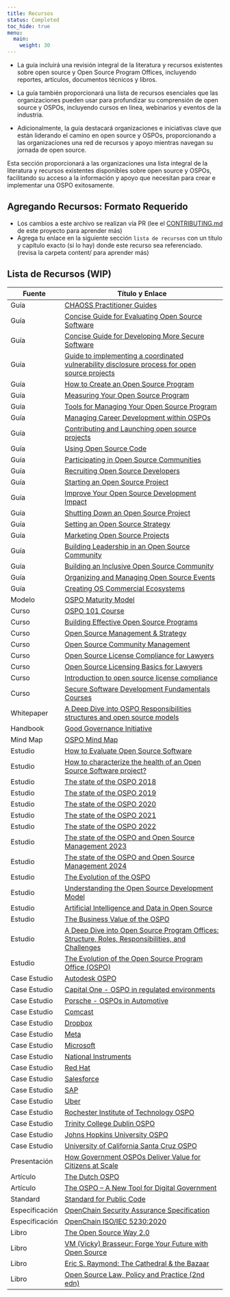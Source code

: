 ```yaml
---
title: Recursos
status: Completed
toc_hide: true
menu:
  main:
    weight: 30
---
```


* La guía incluirá una revisión integral de la literatura y recursos existentes sobre open source y Open Source Program Offices, incluyendo reportes, artículos, documentos técnicos y libros.

* La guía también proporcionará una lista de recursos esenciales que las organizaciones pueden usar para profundizar su comprensión de open source y OSPOs, incluyendo cursos en línea, webinarios y eventos de la industria.

* Adicionalmente, la guía destacará organizaciones e iniciativas clave que están liderando el camino en open source y OSPOs, proporcionando a las organizaciones una red de recursos y apoyo mientras navegan su jornada de open source.

Esta sección proporcionará a las organizaciones una lista integral de la literatura y recursos existentes disponibles sobre open source y OSPOs, facilitando su acceso a la información y apoyo que necesitan para crear e implementar una OSPO exitosamente.

## Agregando Recursos: Formato Requerido

* Los cambios a este archivo se realizan vía PR (lee el [CONTRIBUTING.md](https://github.com/todogroup/ospology/blob/main/ospo-book/CONTRIBUTING.md) de este proyecto para aprender más)
* Agrega tu enlace en la siguiente sección `lista de recursos` con un título y capítulo exacto (si lo hay) donde este recurso sea referenciado. (revisa la carpeta content/ para aprender más)

## Lista de Recursos (WIP)

| Fuente | Título y Enlace |
|--------|----------------|
| Guía | [CHAOSS Practitioner Guides](https://chaoss.community/about-chaoss-practitioner-guides/)
| Guía | [Concise Guide for Evaluating Open Source Software](https://github.com/ossf/wg-best-practices-os-developers/blob/main/docs/Concise-Guide-for-Evaluating-Open-Source-Software.md#readme)
| Guía | [Concise Guide for Developing More Secure Software](https://github.com/ossf/wg-best-practices-os-developers/blob/main/docs/Concise-Guide-for-Evaluating-Open-Source-Software.md#readme)
| Guía | [Guide to implementing a coordinated vulnerability disclosure process for open source projects](https://github.com/ossf/oss-vulnerability-guide/blob/main/maintainer-guide.md#readme)
| Guía | [How to Create an Open Source Program](https://todogroup.org/resources/guides/how-to-create-an-open-source-program-office/)
| Guía | [Measuring Your Open Source Program](https://todogroup.org/resources/guides/measuring-your-open-source-programs-success/)
| Guía | [Tools for Managing Your Open Source Program](https://todogroup.org/resources/guides/tools-for-managing-open-source-programs/)
| Guía | [Managing Career Development within OSPOs](https://todogroup.org/resources/guides/managing-career-development-within-ospos/)
| Guía | [Contributing and Launching open source projects](https://todogroup.org/resources/guides/a-guide-to-outbound-open-source-software/)
| Guía | [Using Open Source Code](https://todogroup.org/resources/guides/using-open-source-code/)
| Guía | [Participating in Open Source Communities](https://todogroup.org/resources/guides/participating-in-open-source-communities/)
| Guía | [Recruiting Open Source Developers](https://todogroup.org/resources/guides/recruiting-open-source-developers/)
| Guía | [Starting an Open Source Project](https://todogroup.org/resources/guides/starting-an-open-source-project/)
| Guía | [Improve Your Open Source Development Impact](https://todogroup.org/resources/guides/improve-your-open-source-development-impact/)
| Guía | [Shutting Down an Open Source Project](https://todogroup.org/resources/guides/shutting-down-an-open-source-project/)
| Guía | [Setting an Open Source Strategy](https://todogroup.org/resources/guides/setting-an-open-source-strategy/)
| Guía | [Marketing Open Source Projects](https://todogroup.org/resources/guides/marketing-open-source-projects/)
| Guía | [Building Leadership in an Open Source Community](https://todogroup.org/resources/guides/building-leadership-in-an-open-source-community/)
| Guía | [Building an Inclusive Open Source Community](https://todogroup.org/resources/guides/building-an-inclusive-open-source-community/)
| Guía | [Organizing and Managing Open Source Events](https://todogroup.org/resources/guides/organizing-and-managing-open-source-events/)
| Guía | [Creating OS Commercial Ecosystems](https://todogroup.org/resources/guides/creating-an-open-source-commercial-ecosystem/)
| Modelo | [OSPO Maturity Model](https://www.linuxfoundation.org/research/the-evolution-of-the-open-source-program-office-ospo)
| Curso | [OSPO 101 Course](https://github.com/todogroup/ospo-career-path/)
| Curso | [Building Effective Open Source Programs](https://training.linuxfoundation.org/training/building-effective-open-source-programs/)
| Curso | [Open Source Management & Strategy](https://training.linuxfoundation.org/training/open-source-management-strategy/)
| Curso | [Open Source Community Management](https://training.linuxfoundation.org/training/open-source-community-management/)
| Curso | [Open Source License Compliance for Lawyers](https://training.linuxfoundation.org/training/open-source-license-compliance-for-lawyers/)
| Curso | [Open Source Licensing Basics for Lawyers](https://training.linuxfoundation.org/training/open-source-licensing-basics-for-lawyers/)
| Curso | [Introduction to open source license compliance](https://training.linuxfoundation.org/training/introduction-to-open-source-license-compliance-management-lfc193/)
| Curso | [Secure Software Development Fundamentals Courses](https://openssf.org/training/courses/)
| Whitepaper | [A Deep Dive into OSPO Responsibilities structures and open source models](https://www.linuxfoundation.org/tools/a-deep-dive-into-open-source-program-offices/)
| Handbook | [Good Governance Initiative](https://ospo.zone/ggi/)
| Mind Map | [OSPO Mind Map](https://ospomindmap.todogroup.org/)
| Estudio | [How to Evaluate Open Source Software](https://dwheeler.com/oss_fs_eval.html)
| Estudio | [How to characterize the health of an Open Source Software project?](https://doi.org/10.1145/3555051.3555067)
| Estudio | [The state of the OSPO 2018](https://github.com/todogroup/osposurvey)
| Estudio | [The state of the OSPO 2019](https://github.com/todogroup/osposurvey)
| Estudio | [The state of the OSPO 2020](https://github.com/todogroup/osposurvey)
| Estudio | [The state of the OSPO 2021](https://github.com/todogroup/osposurvey)
| Estudio | [The state of the OSPO 2022](https://github.com/todogroup/osposurvey)
| Estudio | [The state of the OSPO and Open Source Management 2023](https://www.linuxfoundation.org/research/ospo-2023)
| Estudio | [The state of the OSPO and Open Source Management 2024](https://www.linuxfoundation.org/research/ospo-2024)
| Estudio | [The Evolution of the OSPO](https://linuxfoundation.org/tools/the-evolution-of-the-open-source-program-office-ospo/)
| Estudio | [Understanding the Open Source Development Model](https://derkling.matbug.net/_media/docs:lf_os_dev_model.pdf)
| Estudio | [Artificial Intelligence and Data in Open Source](https://www.linuxfoundation.org/research/artificial-intelligence-and-data-in-open-source)
| Estudio | [The Business Value of the OSPO](https://www.linuxfoundation.org/research/business-value-of-ospo)
| Estudio | [A Deep Dive into Open Source Program Offices: Structure, Roles, Responsibilities, and Challenges](https://www.linuxfoundation.org/research/a-deep-dive-into-open-source-program-offices)
| Estudio | [The Evolution of the Open Source Program Office (OSPO)](https://www.linuxfoundation.org/research/the-evolution-of-the-open-source-program-office-ospo)
| Case Estudio | [Autodesk OSPO](https://todogroup.org/resources/case-studies/autodesk/)
| Case Estudio | [Capital One - OSPO in regulated environments](https://todogroup.org/resources/case-studies/capital-one/)
| Case Estudio | [Porsche - OSPOs in Automotive](https://todogroup.org/resources/case-studies/porsche/)
| Case Estudio | [Comcast](https://todogroup.org/resources/case-studies/comcast/)
| Case Estudio | [Dropbox](https://todogroup.org/resources/case-studies/dropbox/)
| Case Estudio | [Meta](https://todogroup.org/resources/case-studies/meta/)
| Case Estudio | [Microsoft](https://todogroup.org/resources/case-studies/microsoft/)
| Case Estudio | [National Instruments](https://todogroup.org/resources/case-studies/national-instruments/)
| Case Estudio | [Red Hat](https://todogroup.org/resources/case-studies/red-hat/)
| Case Estudio | [Salesforce](https://todogroup.org/resources/case-studies/salesforce/)
| Case Estudio | [SAP](https://todogroup.org/resources/case-studies/sap/)
| Case Estudio | [Uber](https://todogroup.org/resources/case-studies/uber/)
| Case Estudio | [Rochester Institute of Technology OSPO](https://www.rit.edu/news/rit-creates-openrit-university-wide-initiative-all-things-open)
| Case Estudio | [Trinity College Dublin OSPO](https://ospoplusplus.org/resource/trinity-college-dublin-ospo/)
| Case Estudio | [Johns Hopkins University OSPO](https://ospoplusplus.org/resource/johns-hopkins-university-ospo/)
| Case Estudio | [University of California Santa Cruz OSPO](https://ospoplusplus.org/resource/ospo-uc-santa-cruz/)
| Presentación | [How Government OSPOs Deliver Value for Citizens at Scale](https://youtu.be/uX1ULoGR6lg)
| Artículo | [The Dutch OSPO](https://joinup.ec.europa.eu/collection/open-source-observatory-osor/news/dutch-digitalisation-minister-announces-ospo-creation)
| Artículo | [The OSPO – A New Tool for Digital Government](https://openforumeurope.org/publications/the-ospo-a-new-tool-for-digital-government/)
| Standard | [Standard for Public Code](https://standard.publiccode.net/)
| Especificación | [OpenChain Security Assurance Specification](https://www.openchainproject.org/security-assurance)
| Especificación | [OpenChain ISO/IEC 5230:2020](https://www.openchainproject.org/license-compliance)
| Libro | [The Open Source Way 2.0](https://www.theopensourceway.org/the_open_source_way-guidebook-2.0.html)
| Libro | [VM (Vicky) Brasseur: Forge Your Future with Open Source](https://www.oreilly.com/library/view/forge-your-future/9781680506389/f_0000.xhtml)
| Libro | [Eric S. Raymond: The Cathedral & the Bazaar](https://www.oreilly.com/library/view/the-cathedral/0596001088/)
| Libro | [Open Source Law, Policy and Practice (2nd edn)](https://academic.oup.com/book/44727)
